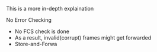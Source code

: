 This is a more in-depth explaination

No Error Checking
- No FCS check is done
- As a result, invalid(corrupt) frames might get forwarded
- Store-and-Forwa